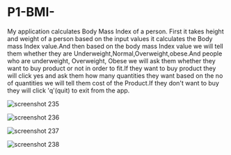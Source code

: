 # P1-BMI-

My application calculates Body Mass Index of a person.
First it takes height and weight of a person based on the input values it calculates the  Body mass Index value.And then based on the body mass Index value we will tell them whether they are Underweight,Normal,Overweight,obese.And people who are underweight,  Overweight, Obese we will ask them  whether they want to buy product or not in order to fit.If they want to buy product they will click yes and ask them how many quantities they want based on the no of quantities we will tell them cost of the Product.If they don't want to buy they will click 'q'(quit) to exit from the app.

![screenshot 235](https://user-images.githubusercontent.com/42945822/51718207-e62cc900-2009-11e9-8a9d-c0a88382a9cf.png)


![screenshot 236](https://user-images.githubusercontent.com/42945822/51718238-09f00f00-200a-11e9-8b2c-024a0a5c28f7.png)


![screenshot 237](https://user-images.githubusercontent.com/42945822/51718247-1b391b80-200a-11e9-9ed1-217b42097549.png)

![screenshot 238](https://user-images.githubusercontent.com/42945822/51718327-65ba9800-200a-11e9-8006-71d844288f26.png)
